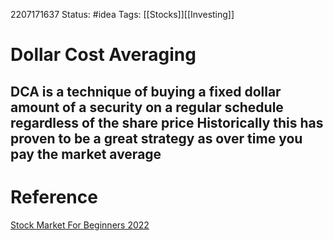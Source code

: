 2207171637
	Status: #idea 
		Tags: [[Stocks]][[Investing]]

# Dollar Cost Averaging
**DCA is a technique of buying a fixed dollar amount of a security on a regular schedule regardless of the share price**
 **Historically this has proven to be a great strategy as over time you pay the market average**
---
# Reference
[Stock Market For Beginners 2022](https://www.youtube.com/watch?v=T1x_knZmZAk)

